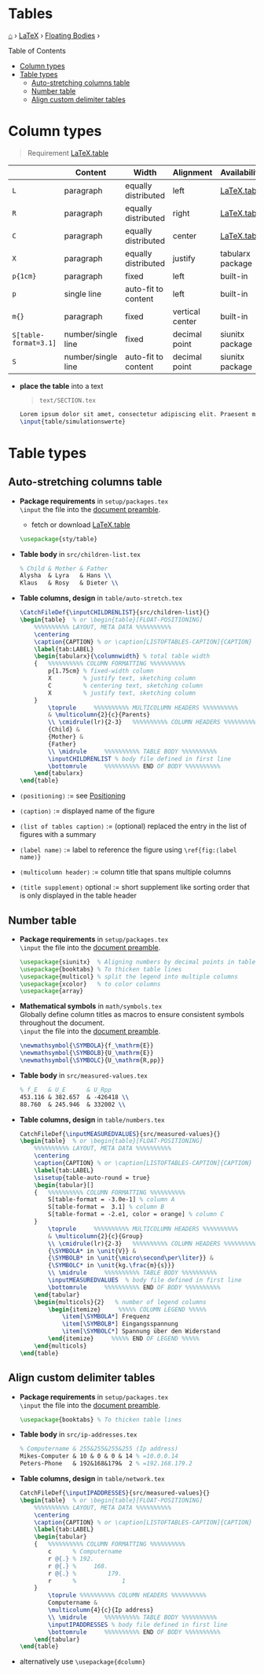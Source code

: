 <h1> Tables </h1>

[⌂](../README.md) › [LaTeX](../README.md#latex) › [Floating Bodies](floats.md) ›

Table of Contents
- [Column types](#column-types)
- [Table types](#table-types)
  - [Auto-stretching columns table](#auto-stretching-columns-table)
  - [Number table](#number-table)
  - [Align custom delimiter tables](#align-custom-delimiter-tables)

# Column types

> Requirement [LaTeX.table](https://github.com/Yetenol/latex.table)

|                       | Content            | Width               | Alignment       | Availability                                          |
| --------------------- | ------------------ | ------------------- | --------------- | ----------------------------------------------------- |
| `L`                   | paragraph          | equally distributed | left            | [LaTeX.table](https://github.com/Yetenol/latex.table) |
| `R`                   | paragraph          | equally distributed | right           | [LaTeX.table](https://github.com/Yetenol/latex.table) |
| `C`                   | paragraph          | equally distributed | center          | [LaTeX.table](https://github.com/Yetenol/latex.table) |
| `X`                   | paragraph          | equally distributed | justify         | tabularx package                                      |
| `p{1cm}`              | paragraph          | fixed               | left            | built-in                                              |
| `p`                   | single line        | auto-fit to content | left            | built-in                                              |
| `m{}`                 | paragraph          | fixed               | vertical center | built-in                                              |
| `S[table-format=3.1]` | number/single line | fixed               | decimal point   | siunitx package                                       |
| `S`                   | number/single line | auto-fit to content | decimal point   | siunitx package                                       |

- **place the table** into a text
    > `text/SECTION.tex`
    ```latex
    Lorem ipsum dolor sit amet, consectetur adipiscing elit. Praesent maximus.
    \input{table/simulationswerte}
    ```

# Table types

## Auto-stretching columns table

- **Package requirements** in `setup/packages.tex`  
    `\input` the file into the [document preamble](latex.md#preamble).
    - fetch or download [LaTeX.table](https://github.com/Yetenol/latex.table)
    ```latex
    \usepackage{sty/table}
    ```

- **Table body** in `src/children-list.tex`  
    ```latex
    % Child & Mother & Father
    Alysha  & Lyra   & Hans \\
    Klaus   & Rosy   & Dieter \\
    ```

- **Table columns, design** in `table/auto-stretch.tex`
    ```latex
    \CatchFileDef{\inputCHILDRENLIST}{src/children-list}{}
    \begin{table}  % or \begin{table}[FLOAT-POSITIONING]
        %%%%%%%%%% LAYOUT, META DATA %%%%%%%%%%
        \centering
        \caption{CAPTION} % or \caption[LISTOFTABLES-CAPTION]{CAPTION}
        \label{tab:LABEL}
        \begin{tabularx}{\columnwidth} % total table width
        {   %%%%%%%%%% COLUMN FORMATTING %%%%%%%%%%
            p{1.75cm} % fixed-width column
            X         % justify text, sketching column
            C         % centering text, sketching column
            X         % justify text, sketching column
        }
            \toprule     %%%%%%%%%% MULTICOLUMN HEADERS %%%%%%%%%%
            & \multicolumn{2}{c}{Parents} 
            \\ \cmidrule(lr){2-3}   %%%%%%%%%% COLUMN HEADERS %%%%%%%%%%
            {Child} &
            {Mother} &
            {Father}
            \\ \midrule     %%%%%%%%%% TABLE BODY %%%%%%%%%%
            \inputCHILDRENLIST % body file defined in first line
            \bottomrule     %%%%%%%%%% END OF BODY %%%%%%%%%%
        \end{tabularx}
    \end{table}
    ```

- `⟨positioning⟩` := see [Positioning](#positioning)
- `⟨caption⟩` := displayed name of the figure
- `⟨list of tables caption⟩` := (optional) replaced the entry in the list of figures with a summary
- `⟨label name⟩` := label to reference the figure using `\ref{fig:⟨label name⟩}`
- `⟨multicolumn header⟩` := column title that spans multiple columns
- `⟨title supplement⟩` optional := short supplement like sorting order that is only displayed in the table header

## Number table


- **Package requirements** in `setup/packages.tex`  
    `\input` the file into the [document preamble](latex.md#preamble).
    ```latex
    \usepackage{siunitx}  % Aligning numbers by decimal points in table columns
    \usepackage{booktabs} % To thicken table lines
    \usepackage{multicol} % split the legend into multiple columns
    \usepackage{xcolor}   % to color columns
    \usepackage{array}
    ```

- **Mathematical symbols** in `math/symbols.tex`  
    Globally define column titles as macros to ensure consistent symbols throughout the document.  
    `\input` the file into the [document preamble](latex.md#preamble).
    ```latex
    \newmathsymbol{\SYMBOLA}{f_\mathrm{E}}
    \newmathsymbol{\SYMBOLB}{U_\mathrm{E}}
    \newmathsymbol{\SYMBOLC}{U_\mathrm{R,pp}}
    ```

- **Table body** in `src/measured-values.tex`  
    ```latex
    % f_E   & U_E      & U_Rpp
    453.116 & 382.657  & -426418 \\
    88.760  & 245.946  & 332002 \\
    ```

- **Table columns, design** in `table/numbers.tex`
    ```latex
    CatchFileDef{\inputMEASUREDVALUES}{src/measured-values}{}
    \begin{table}  % or \begin{table}[FLOAT-POSITIONING]
        %%%%%%%%%% LAYOUT, META DATA %%%%%%%%%%
        \centering
        \caption{CAPTION} % or \caption[LISTOFTABLES-CAPTION]{CAPTION}
        \label{tab:LABEL}
        \sisetup{table-auto-round = true}
        \begin{tabular}[]
        {   %%%%%%%%%% COLUMN FORMATTING %%%%%%%%%%
            S[table-format = -3.0e-1] % column A
            S[table-format =  3.1] % column B
            S[table-format = -2.e1, color = orange] % column C
        }
            \toprule     %%%%%%%%%% MULTICOLUMN HEADERS %%%%%%%%%%
            & \multicolumn{2}{c}{Group} 
            \\ \cmidrule(lr){2-3}   %%%%%%%%%% COLUMN HEADERS %%%%%%%%%%
            {\SYMBOLA* in \unit{V}} &
            {\SYMBOLB* in \unit{\micro\second\per\liter}} &
            {\SYMBOLC* in \unit{kg.\frac{m}{s}}}
            \\ \midrule     %%%%%%%%%% TABLE BODY %%%%%%%%%%
            \inputMEASUREDVALUES  % body file defined in first line
            \bottomrule     %%%%%%%%%% END OF BODY %%%%%%%%%%
        \end{tabular}
        \begin{multicols}{2}   % number of legend columns
            \begin{itemize}     %%%%% COLUMN LEGEND %%%%%
                \item[\SYMBOLA*] Frequenz
                \item[\SYMBOLB*] Eingangsspannung
                \item[\SYMBOLC*] Spannung über den Widerstand
            \end{itemize}     %%%%% END OF LEGEND %%%%%
        \end{multicols}
    \end{table}
    ```


## Align custom delimiter tables

- **Package requirements** in `setup/packages.tex`  
    `\input` the file into the [document preamble](latex.md#preamble).
    ```latex
    \usepackage{booktabs} % To thicken table lines
    ```

- **Table body** in `src/ip-addresses.tex`  
    ```latex
    % Computername & 255&255&255&255 (Ip address)
    Mikes-Computer & 10 & 0 & 0 & 14 % =10.0.0.14
    Peters-Phone   & 192&168&179&  2 % =192.168.179.2
    ```

- **Table columns, design** in `table/network.tex`
    ```latex
    CatchFileDef{\inputIPADDRESSES}{src/measured-values}{}
    \begin{table}  % or \begin{table}[FLOAT-POSITIONING]
        %%%%%%%%%% LAYOUT, META DATA %%%%%%%%%%
        \centering
        \caption{CAPTION} % or \caption[LISTOFTABLES-CAPTION]{CAPTION}
        \label{tab:LABEL}
        \begin{tabular}
        {   %%%%%%%%%% COLUMN FORMATTING %%%%%%%%%%
            c      % Computername
            r @{.} % 192.
            r @{.} %     168.
            r @{.} %         179.
            r      %             1
        }
            \toprule %%%%%%%%%% COLUMN HEADERS %%%%%%%%%%
            Computername &
            \multicolumn{4}{c}{Ip address}
            \\ \midrule     %%%%%%%%%% TABLE BODY %%%%%%%%%%
            \inputIPADDRESSES % body file defined in first line
            \bottomrule     %%%%%%%%%% END OF BODY %%%%%%%%%%
        \end{tabular}
    \end{table}
    ```

- alternatively use `\usepackage{dcolumn}`